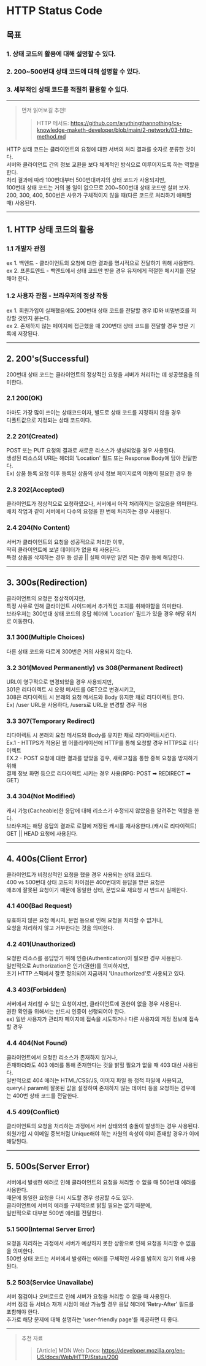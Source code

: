 # HTTP Status Code
## 목표
### 1. 상태 코드의 활용에 대해 설명할 수 있다.
### 2. 200~500번대 상태 코드에 대해 설명할 수 있다.
### 3. 세부적인 상태 코드를 적절히 활용할 수 있다.

---

> 먼저 읽어보길 추천!
>> HTTP 메서드: https://github.com/anythingthannothing/cs-knowledge-maketh-developer/blob/main/2-network/03-http-method.md

HTTP 상태 코드는 클라이언트의 요청에 대한 서버의 처리 결과를 숫자로 분류한 것이다.   
서버와 클라이언트 간의 정보 교환을 보다 체계적인 방식으로 이루어지도록 하는 역할을 한다.   
처리 결과에 따라 100번대부터 500번대까지의 상태 코드가 사용되지만,   
100번대 상태 코드는 거의 볼 일이 없으므로 200~500번대 상태 코드만 살펴 보자.   
200, 300, 400, 500번은 사유가 구체적이지 않을 때(다른 코드로 처리하기 애매할 때) 사용된다.

---

## 1. HTTP 상태 코드의 활용
### 1.1 개발자 관점
ex 1. 백엔드 - 클라이언트의 요청에 대한 결과를 명시적으로 전달하기 위해 사용한다.   
ex 2. 프론트엔드 - 백엔드에서 상태 코드만 받을 경우 유저에게 적절한 메시지를 전달해야 한다.
### 1.2 사용자 관점 - 브라우저의 정상 작동
ex 1. 회원가입이 실패했음에도 200번대 상태 코드를 전달할 경우 ID와 비밀번호를 저장할 것인지 묻는다.   
ex 2. 존재하지 않는 페이지에 접근했을 때 200번대 상태 코드를 전달할 경우 방문 기록에 저장된다.

---

## 2. 200's(Successful)
200번대 상태 코드는 클라이언트의 정상적인 요청을 서버가 처리하는 데 성공했음을 의미한다.

### 2.1 200(OK)
아마도 가장 많이 쓰이는 상태코드이자, 별도로 상태 코드를 지정하지 않을 경우   
디폴트값으로 지정되는 상태 코드이다.

### 2.2 201(Created)
POST 또는 PUT 요청의 결과로 새로운 리소스가 생성되었을 경우 사용된다.   
생성된 리소스의 URI는 헤더의 'Location' 필드 또는 Response Body에 담아 전달한다.   
Ex) 상품 등록 요청 이후 등록된 상품의 상세 정보 페이지로의 이동이 필요한 경우 등

### 2.3 202(Accepted)
클라이언트가 정상적으로 요청하였으나, 서버에서 아직 처리하지는 않았음을 의미한다.   
배치 작업과 같이 서버에서 다수의 요청을 한 번에 처리하는 경우 사용된다.

### 2.4 204(No Content)
서버가 클라이언트의 요청을 성공적으로 처리한 이후,   
딱히 클라이언트에 보낼 데이터가 없을 때 사용된다.   
특정 상품을 삭제하는 경우 등 성공 || 실패 여부만 알면 되는 경우 등에 해당한다.

---

## 3. 300s(Redirection)
클라이언트의 요청은 정상적이지만,   
특정 사유로 인해 클라이언트 사이드에서 추가적인 조치를 취해야함을 의미한다.   
브라우저는 300번대 상태 코드의 응답 헤더에 'Location' 필드가 있을 경우 해당 위치로 이동한다.

### 3.1 300(Multiple Choices)
다른 상태 코드와 다르게 300번은 거의 사용되지 않는다.

### 3.2 301(Moved Permanently) vs 308(Permanent Redirect)
URL이 영구적으로 변경되었을 경우 사용되지만,   
301은 리다이렉트 시 요청 메서드를 GET으로 변경시키고,   
308은 리다이렉트 시 본래의 요청 메서드와 Body 유지한 채로 리다이렉트 한다.   
Ex) /user URL을 사용하다, /users로 URL을 변경할 경우 적용

### 3.3 307(Temporary Redirect)
리다이렉트 시 본래의 요청 메서드와 Body를 유지한 채로 리다이렉트시킨다.   
Ex.1 - HTTPS가 적용된 웹 어플리케이션에 HTTP를 통해 요청할 경우 HTTPS로 리다이렉트   
EX.2 - POST 요청에 대한 결과를 받았을 경우, 새로고침을 통한 중복 요청을 방지하기 위해   
결제 정보 화면 등으로 리다이렉트 시키는 경우 사용(RPG: POST ➡ REDIRECT ➡ GET)

### 3.4 304(Not Modified)
캐시 가능(Cacheable)한 응답에 대해 리소스가 수정되지 않았음을 알려주는 역할을 한다.   
브라우저는 해당 응답의 결과로 로컬에 저장된 캐시를 재사용한다.(캐시로 리다이렉트)   
GET || HEAD 요청에 사용된다.

---

## 4. 400s(Client Error)
클라이언트가 비정상적인 요청을 했을 경우 사용되는 상태 코드다.   
400 vs 500번대 상태 코드의 차이점은 400번대의 응답을 받은 요청은   
애초에 잘못된 요청이기 때문에 동일한 상태, 문법으로 재요청 시 반드시 실패한다.

### 4.1 400(Bad Request)
유효하지 않은 요청 메시지, 문법 등으로 인해 요청을 처리할 수 없거나,   
요청을 처리하지 않고 거부한다는 것을 의미한다.

### 4.2 401(Unauthorized)
요청한 리소스를 응답받기 위해 인증(Authentication)이 필요한 경우 사용된다.   
일반적으로 Authorization은 인가(권한)를 의미하지만,   
초기 HTTP 스펙에서 잘못 정의되어 지금까지 'Unauthorized'로 사용되고 있다.

### 4.3 403(Forbidden)
서버에서 처리할 수 있는 요청이지만, 클라이언트에 권한이 없을 경우 사용된다.   
권한 확인을 위해서는 반드시 인증이 선행되어야 한다.   
ex) 일반 사용자가 관리자 페이지에 접속을 시도하거나 다른 사용자의 계정 정보에 접속할 경우

### 4.4 404(Not Found)
클라이언트에서 요청한 리소스가 존재하지 않거나,   
존재하더라도 403 에러를 통해 존재한다는 것을 밝힐 필요가 없을 때 403 대신 사용된다.   
일반적으로 404 에러는 HTML/CSS/JS, 이미지 파일 등 정적 파일에 사용되고,   
query나 param에 잘못된 값을 설정하여 존재하지 않는 데이터 등을 요청하는 경우에는 400번 상태 코드를 전달한다.

### 4.5 409(Conflict)
클라이언트의 요청을 처리하는 과정에서 서버 상태와의 충돌이 발생하는 경우 사용된다.   
회원가입 시 이메일 중복처럼 Unique해야 하는 자원의 속성이 이미 존재할 경우가 이에 해당된다.

---

## 5. 500s(Server Error)
서버에서 발생한 에러로 인해 클라이언트의 요청을 처리할 수 없을 때 500번대 에러를 사용한다.   
때문에 동일한 요청을 다시 시도할 경우 성공할 수도 있다.   
클라이언트에 서버의 에러를 구체적으로 밝힐 필요는 없기 때문에,   
일반적으로 대부분 500번 에러를 전달한다.

### 5.1 500(Internal Server Error)
요청을 처리하는 과정에서 서버가 예상하지 못한 상황으로 인해 요청을 처리할 수 없음을 의미한다.   
500번 상태 코드는 서버에서 발생하는 에러를 구체적인 사유를 밝히지 않기 위해 사용된다.

### 5.2 503(Service Unavailabe)
서버 점검이나 오버로드로 인해 서버가 요청을 처리할 수 없을 때 사용된다.   
서버 점검 등 서비스 재개 시점이 예상 가능할 경우 응답 헤더에 'Retry-After' 필드를 포함해야 한다.   
추가로 해당 문제에 대해 설명하는 'user-friendly page'를 제공하면 더 좋다.

---

> 추천 자료
>> [Article] MDN Web Docs: https://developer.mozilla.org/en-US/docs/Web/HTTP/Status/200   
